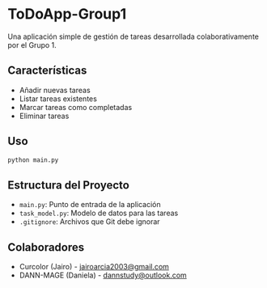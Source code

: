 # ToDoApp-Group1

Una aplicación simple de gestión de tareas desarrollada colaborativamente por el Grupo 1.

## Características

- Añadir nuevas tareas
- Listar tareas existentes
- Marcar tareas como completadas
- Eliminar tareas

## Uso

```bash
python main.py
```

## Estructura del Proyecto

- `main.py`: Punto de entrada de la aplicación
- `task_model.py`: Modelo de datos para las tareas
- `.gitignore`: Archivos que Git debe ignorar

## Colaboradores

- Curcolor (Jairo) - jairoarcia2003@gmail.com
- DANN-MAGE (Daniela) - dannstudy@outlook.com